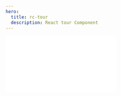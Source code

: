 ```yaml
---
hero:
  title: rc-tour
  description: React tour Component
---
```


<embed src="../README.md"></embed>
